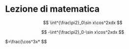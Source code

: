 # Lezione di matematica

$$
\int^{\frac\pi2}_0\sin x\cos^2xdx
$$

$$
-\int^{\frac\pi2}_0-\sin x\cos^2xdx
$$

$=\frac{\cos^3x*
$$

<!--stackedit_data:
eyJoaXN0b3J5IjpbNTczMzA0NTgyXX0=
-->